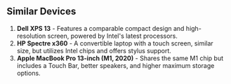 ## Similar Devices
1. **Dell XPS 13** - Features a comparable compact design and high-resolution screen, powered by Intel's latest processors.
2. **HP Spectre x360** - A convertible laptop with a touch screen, similar size, but utilizes Intel chips and offers stylus support.
3. **Apple MacBook Pro 13-inch (M1, 2020)** - Shares the same M1 chip but includes a Touch Bar, better speakers, and higher maximum storage options.

